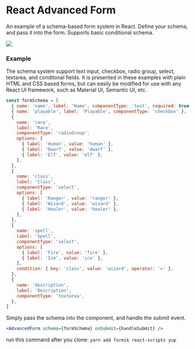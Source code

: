 # React Advanced Form

An example of a schema-based form system in React. Define your schema, and pass it into the form. Supports basic conditional schema.

![](./screenshot.png)

### Example

The schema system support text input, checkbox, radio group, select, textarea, and conditonal fields. It is presented in these examples with plain HTML and CSS based forms, but can easily be modified for use with any React UI framework, such as Material UI, Semantic UI, etc.

```js
const formSchema = [
  { name: 'name', label: 'Name', componentType: 'text', required: true },
  { name: 'playable', label: 'Playable', componentType: 'checkbox' },
  {
    name: 'race',
    label: 'Race',
    componentType: 'radioGroup',
    options: [
      { label: 'Human', value: 'human' },
      { label: 'Dwarf', value: 'dwarf' },
      { label: 'Elf', value: 'elf' },
    ],
  },
  {
    name: 'class',
    label: 'Class',
    componentType: 'select',
    options: [
      { label: 'Ranger', value: 'ranger' },
      { label: 'Wizard', value: 'wizard' },
      { label: 'Healer', value: 'healer' },
    ],
  },
  {
    name: 'spell',
    label: 'Spell',
    componentType: 'select',
    options: [
      { label: 'Fire', value: 'fire' },
      { label: 'Ice', value: 'ice' },
    ],
    condition: { key: 'class', value: 'wizard', operator: '=' },
  },
  {
    name: 'description',
    label: 'Description',
    componentType: 'textarea',
  },
]
```

Simply pass the schema into the component, and handle the submit event.

```jsx
<AdvancedForm schema={formSchema} onSubmit={handleSubmit} />
```

run this command after you clone:
````yarn add formik react-scripts yup````
